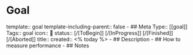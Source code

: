 # Goal
template:: goal
template-including-parent:: false
	- ## Meta
	  Type:: [\[goal]]
	  Tags:: goal
	  icon:: 🥅
	  status:: [/[ToBegin]] [/[InProgress]] [/[Finished]] [/[Aborted]] 
	  title:: 
	  created:: <% today %>
	- ## Description
	- ## How to measure performance
	- ## Notes